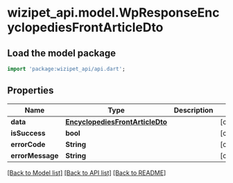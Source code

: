 # wizipet_api.model.WpResponseEncyclopediesFrontArticleDto

## Load the model package
```dart
import 'package:wizipet_api/api.dart';
```

## Properties
Name | Type | Description | Notes
------------ | ------------- | ------------- | -------------
**data** | [**EncyclopediesFrontArticleDto**](EncyclopediesFrontArticleDto.md) |  | [optional] 
**isSuccess** | **bool** |  | [optional] 
**errorCode** | **String** |  | [optional] 
**errorMessage** | **String** |  | [optional] 

[[Back to Model list]](../README.md#documentation-for-models) [[Back to API list]](../README.md#documentation-for-api-endpoints) [[Back to README]](../README.md)


